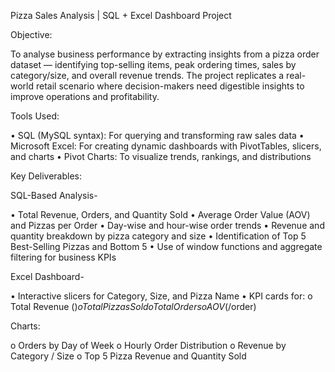 Pizza Sales Analysis | SQL + Excel Dashboard Project

Objective:

To analyse business performance by extracting insights from a pizza order dataset — identifying top-selling items, peak ordering times, sales by category/size, and overall revenue trends. The project replicates a real-world retail scenario where decision-makers need digestible insights to improve operations and profitability.

Tools Used:

• SQL (MySQL syntax): For querying and transforming raw sales data
• Microsoft Excel: For creating dynamic dashboards with PivotTables, slicers, and charts
• Pivot Charts: To visualize trends, rankings, and distributions

Key Deliverables:

 SQL-Based Analysis-

• Total Revenue, Orders, and Quantity Sold
• Average Order Value (AOV) and Pizzas per Order
• Day-wise and hour-wise order trends
• Revenue and quantity breakdown by pizza category and size
• Identification of Top 5 Best-Selling Pizzas and Bottom 5
• Use of window functions and aggregate filtering for business KPIs

Excel Dashboard-

• Interactive slicers for Category, Size, and Pizza Name
• KPI cards for:
o Total Revenue ($)
o Total Pizzas Sold
o Total Orders
o AOV ($/order)


Charts:

o Orders by Day of Week
o Hourly Order Distribution
o Revenue by Category / Size
o Top 5 Pizza Revenue and Quantity Sold
